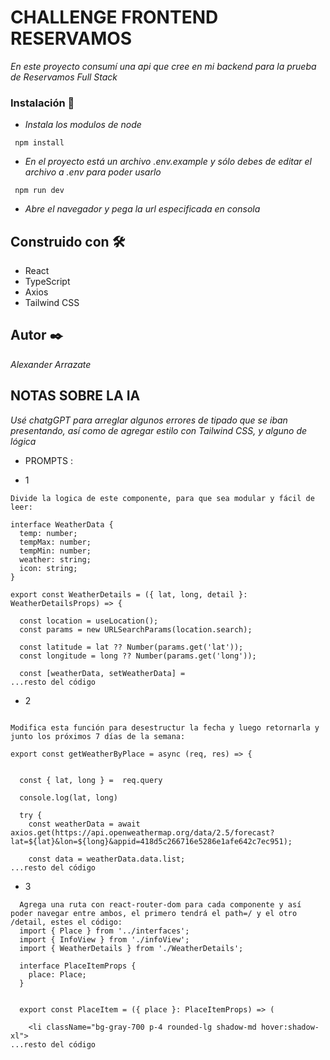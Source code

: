 # CHALLENGE FRONTEND RESERVAMOS


_En este proyecto consumí una api que cree en mi backend para la prueba de Reservamos Full Stack_


### Instalación 🔧


- _Instala los modulos de node_

```
 npm install
```

- _En el proyecto está un archivo .env.example y sólo debes de editar el archivo a .env para poder usarlo_

```
 npm run dev
```

- _Abre el navegador y pega la url especificada en consola_


## Construido con 🛠️

- React 
- TypeScript
- Axios
- Tailwind CSS


## Autor ✒️

_Alexander Arrazate_

## NOTAS SOBRE LA IA

_Usé chatgGPT para arreglar algunos errores de tipado que se iban presentando, así como de agregar estilo con Tailwind CSS, y alguno de lógica_

- PROMPTS :

- 1

```
Divide la logica de este componente, para que sea modular y fácil de leer:

interface WeatherData {
  temp: number;
  tempMax: number;
  tempMin: number;
  weather: string;
  icon: string;
}

export const WeatherDetails = ({ lat, long, detail }: WeatherDetailsProps) => {
  
  const location = useLocation();
  const params = new URLSearchParams(location.search);

  const latitude = lat ?? Number(params.get('lat'));
  const longitude = long ?? Number(params.get('long'));

  const [weatherData, setWeatherData] = 
...resto del código
```

- 2

```

Modifica esta función para desestructur la fecha y luego retornarla y junto los próximos 7 días de la semana:

export const getWeatherByPlace = async (req, res) => {


  const { lat, long } =  req.query
  
  console.log(lat, long)

  try {
    const weatherData = await axios.get(https://api.openweathermap.org/data/2.5/forecast?lat=${lat}&lon=${long}&appid=418d5c266716e5286e1afe642c7ec951);

    const data = weatherData.data.list;
...resto del código
```

- 3 

```
  Agrega una ruta con react-router-dom para cada componente y así poder navegar entre ambos, el primero tendrá el path=/ y el otro /detail, estes el código:
  import { Place } from '../interfaces';
  import { InfoView } from './infoView';
  import { WeatherDetails } from './WeatherDetails';

  interface PlaceItemProps {
    place: Place;
  }


  export const PlaceItem = ({ place }: PlaceItemProps) => (

    <li className="bg-gray-700 p-4 rounded-lg shadow-md hover:shadow-xl">
...resto del código
```









